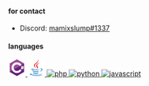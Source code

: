 <h4 align="left">for contact</h4>

 - Discord: [mamixslump#1337](https://discord.com/users/222442639365111808)

<h4 align="left">languages</h4>
<p align="left">
<a href="https://docs.microsoft.com/tr-tr/dotnet/csharp/" target="_blank"> <img src="https://raw.githubusercontent.com/devicons/devicon/master/icons/csharp/csharp-original.svg" alt="csharp" width="35" height="35"/> </a>
<a href="https://www.java.com" target="_blank"> <img src="https://raw.githubusercontent.com/devicons/devicon/master/icons/java/java-original.svg" alt="java" width="35" height="35"/> </a>
<a href="https://www.php.net" target="_blank"> <img src="https://raw.githubusercontent.com/jmnote/z-icons/master/svg/php.svg" alt="php" width="35" height="35"/> </a>
<a href="https://www.python.org" target="_blank"> <img src="https://raw.githubusercontent.com/jmnote/z-icons/master/svg/python.svg" alt="python" width="35" height="35"/> </a>
<a href="https://www.javascript.com" target="_blank"> <img src="	https://raw.githubusercontent.com/jmnote/z-icons/master/svg/javascript.svg" alt="javascript" width="35" height="35"/> </a>
